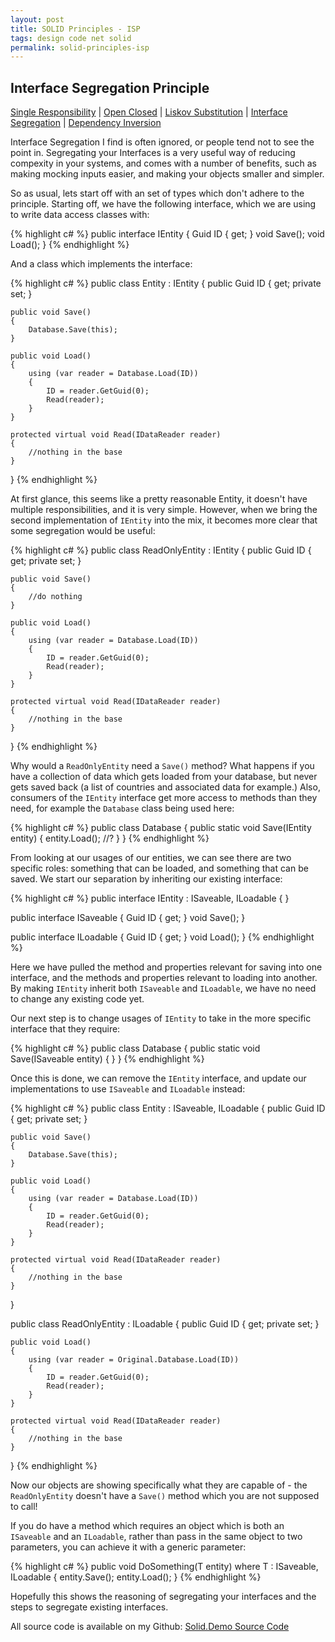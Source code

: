 ```yaml
---
layout: post
title: SOLID Principles - ISP
tags: design code net solid
permalink: solid-principles-isp
---
```


## Interface Segregation Principle

[Single Responsibility][blog-solid-srp] | [Open Closed][blog-solid-ocp] | [Liskov Substitution][blog-solid-lsp] | [Interface Segregation][blog-solid-isp] | [Dependency Inversion][blog-solid-dip]

Interface Segregation I find is often ignored, or people tend not to see the point in.  Segregating your Interfaces is a very useful way of reducing compexity in your systems, and comes with a number of benefits, such as making mocking inputs easier, and making your objects smaller and simpler.

So as usual, lets start off with an set of types which don't adhere to the principle.  Starting off, we have the following interface, which we are using to write data access classes with:

{% highlight c# %}
public interface IEntity
{
	Guid ID { get; }
	void Save();
	void Load();
}
{% endhighlight %}

And a class which implements the interface:

{% highlight c# %}
public class Entity : IEntity
{
	public Guid ID { get; private set; }

	public void Save()
	{
		Database.Save(this);
	}

	public void Load()
	{
		using (var reader = Database.Load(ID))
		{
			ID = reader.GetGuid(0);
			Read(reader);
		}
	}

	protected virtual void Read(IDataReader reader)
	{
		//nothing in the base
	}
}
{% endhighlight %}

At first glance, this seems like a pretty reasonable Entity, it doesn't have multiple responsibilities, and it is very simple. However, when we bring the second implementation of `IEntity` into the mix, it becomes more clear that some segregation would be useful:

{% highlight c# %}
public class ReadOnlyEntity : IEntity
{
	public Guid ID { get; private set; }

	public void Save()
	{
		//do nothing
	}

	public void Load()
	{
		using (var reader = Database.Load(ID))
		{
			ID = reader.GetGuid(0);
			Read(reader);
		}
	}

	protected virtual void Read(IDataReader reader)
	{
		//nothing in the base
	}
}
{% endhighlight %}

Why would a `ReadOnlyEntity` need a `Save()` method? What happens if you have a collection of data which gets loaded from your database, but never gets saved back (a list of countries and associated data for example.)  Also, consumers of the `IEntity` interface get more access to methods than they need, for example the `Database` class being used here:

{% highlight c# %}
public class Database
{
	public static void Save(IEntity entity)
	{
		entity.Load();	//?
	}
}
{% endhighlight %}

From looking at our usages of our entities, we can see there are two specific roles: something that can be loaded, and something that can be saved.  We start our separation by inheriting our existing interface:

{% highlight c# %}
public interface IEntity : ISaveable, ILoadable
{
}

public interface ISaveable
{
	Guid ID { get; }
	void Save();
}

public interface ILoadable
{
	Guid ID { get; }
	void Load();
}
{% endhighlight %}

Here we have pulled the method and properties relevant for saving into one interface, and the methods and properties relevant to loading into another.  By making `IEntity` inherit both `ISaveable` and `ILoadable`, we have no need to change any existing code yet.

Our next step is to change usages of `IEntity` to take in the more specific interface that they require:

{% highlight c# %}
public class Database
{
	public static void Save(ISaveable entity)
	{
	}
}
{% endhighlight %}

Once this is done, we can remove the `IEntity` interface, and update our implementations to use `ISaveable` and `ILoadable` instead:

{% highlight c# %}
public class Entity : ISaveable, ILoadable
{
	public Guid ID { get; private set; }

	public void Save()
	{
		Database.Save(this);
	}

	public void Load()
	{
		using (var reader = Database.Load(ID))
		{
			ID = reader.GetGuid(0);
			Read(reader);
		}
	}

	protected virtual void Read(IDataReader reader)
	{
		//nothing in the base
	}
}

public class ReadOnlyEntity : ILoadable
{
	public Guid ID { get; private set; }

	public void Load()
	{
		using (var reader = Original.Database.Load(ID))
		{
			ID = reader.GetGuid(0);
			Read(reader);
		}
	}

	protected virtual void Read(IDataReader reader)
	{
		//nothing in the base
	}
}
{% endhighlight %}

Now our objects are showing specifically what they are capable of - the `ReadOnlyEntity` doesn't have a `Save()` method which you are not supposed to call!

If you do have a method which requires an object which is both an `ISaveable` and an `ILoadable`, rather than pass in the same object to two parameters, you can achieve it with a generic parameter:

{% highlight c# %}
public void DoSomething<T>(T entity) where T : ISaveable, ILoadable
{
	entity.Save();
	entity.Load();
}
{% endhighlight %}

Hopefully this shows the reasoning of segregating your interfaces and the steps to segregate existing interfaces.

All source code is available on my Github: [Solid.Demo Source Code][solid-demo-repo]

[blog-solid-srp]: http://andydote.co.uk/solid-principles-srp
[blog-solid-ocp]: http://andydote.co.uk/solid-principles-ocp
[blog-solid-lsp]: http://andydote.co.uk/solid-principles-lsp
[blog-solid-isp]: http://andydote.co.uk/solid-principles-isp
[blog-solid-dip]: http://andydote.co.uk/solid-principles-dip
[solid-demo-repo]: https://github.com/Pondidum/Solid.Demo
